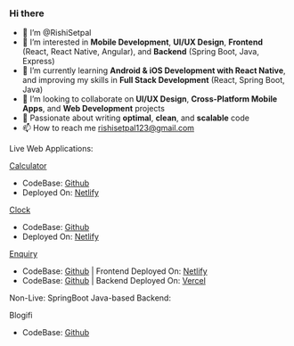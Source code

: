 ### Hi there

- 👋 I’m @RishiSetpal
- 👀 I’m interested in **Mobile Development**, **UI/UX Design**, **Frontend** (React, React Native, Angular), and **Backend** (Spring Boot, Java, Express)
- 🌱 I’m currently learning **Android & iOS Development with React Native**, and improving my skills in **Full Stack Development** (React, Spring Boot, Java)
- 💞️ I’m looking to collaborate on **UI/UX Design**, **Cross-Platform Mobile Apps**, and **Web Development** projects
- 💖 Passionate about writing **optimal**, **clean**, and **scalable** code
- 📫 How to reach me rishisetpal123@gmail.com


Live Web Applications:

[Calculator](https://the-basic-calculator.netlify.app/)
  - CodeBase: [Github](https://github.com/RishiSetpal/Calculator)
  - Deployed On: [Netlify](https://app.netlify.com/sites/the-basic-calculator/overview)

[Clock](https://the-clock-application.netlify.app/)
  - CodeBase: [Github](https://github.com/RishiSetpal/Clock)
  - Deployed On: [Netlify](https://app.netlify.com/sites/the-clock-application/overview)

[Enquiry](https://enquery.netlify.app/)
  - CodeBase: [Github](https://github.com/RishiSetpal/JS_EnqueryApplication_Frontend) | Frontend Deployed On: [Netlify](https://app.netlify.com/sites/enquery)
  - CodeBase: [Github](https://github.com/RishiSetpal/JS_EnqueryApplication_Backend) | Backend Deployed On: [Vercel](https://vercel.com/rishisetpals-projects/js-enquery-application-backend-ruwk)


Non-Live: SpringBoot Java-based Backend: 

Blogifi 
- CodeBase: [Github](https://github.com/RishiSetpal/Blogifi/tree/Part10)

<!--
**RishiSetpal/RishiSetpal** is a ✨ _special_ ✨ repository because its `README.md` (this file) appears on your GitHub profile.
Here are some ideas to get you started:
- 🔭 I’m currently working on ...
- 🌱 I’m currently learning Mobile development (react native)
- 👯 I’m looking to collaborate on ...
- 🤔 I’m looking for help with ...
- 💬 Ask me about ...
- 📫 How to reach me: ...
- 😄 Pronouns: ...
- ⚡ Fun fact: ...

RishiSetpal7/RishiSetpal7 is a ✨ special ✨ repository because its `README.md` (this file) appears on your GitHub profile.
You can click the Preview link to take a look at your changes.
- 👋 Hi, I’m @RishiSetpal7
- 👀 I’m interested in Clean Code, Mobile Development, UI.
- 🌱 I’m currently learning Android Development, React Native, iOS Development.
- 💞️ I’m looking to collaborate on UI Related Tasks
- 📫 How to reach me rishisetpal1234@gmail.com
-->


